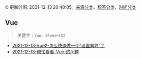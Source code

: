 :alarm_clock: 更新时间: 2021-12-13 20:40:05。[来源分类](../README.md)、[标签分类](../TAGS.md)、[时间分类](../TIMELINE.md)

## Vue


> 关键字：`Vue`、`ElementUI`



- [2021-12-13-Vue2-怎么快速做一个“设置向导”？](https://www.v2ex.com/t/821998) 
- [2021-12-13-帮忙看看-Vue-的问题](https://www.v2ex.com/t/821969) 